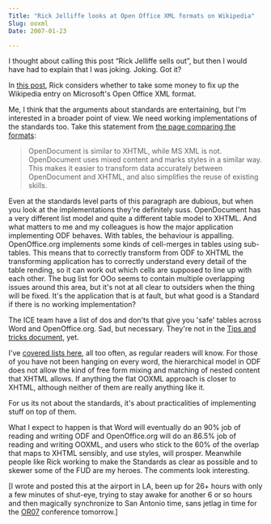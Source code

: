 ```yaml
---
Title: "Rick Jelliffe looks at Open Office XML formats on Wikipedia"
Slug: ooxml
Date: 2007-01-23

---
```

<div>

I thought about calling this post <span
class="spCh spCh0x201c">“</span>Rick Jelliffe sells out<span
class="spCh spCh0x201d">”</span>, but then I would have had to explain
that I was joking. Joking. Got it?

In [this
post](http://www.oreillynet.com/xml/blog/2007/01/an_interesting_offer.html),
Rick considers whether to take some money to fix up the Wikipedia entry
on Microsoft's Open Office XML format.

Me, I think that the arguments about standards are entertaining, but I'm
interested in a broader point of view. We need working implementations
of the standards too. Take this statement from [the page comparing the
formats](http://www.oreillynet.com/xml/blog/2007/01/an_interesting_offer.html):

> OpenDocument is similar to XHTML, while MS XML is not. OpenDocument
> uses mixed content and marks styles in a similar way. This makes it
> easier to transform data accurately between OpenDocument and XHTML,
> and also simplifies the reuse of existing skills.

Even at the standards level parts of this paragraph are dubious, but
when you look at the implementations they're definitely suss.
OpenDocument has a very different list model and quite a different table
model to XHTML. And what matters to me and my colleagues is how the
major application implementing ODF behaves. With tables, the behaviour
is appalling. OpenOffice.org implements some kinds of cell-merges in
tables using sub-tables. This means that to correctly transform from ODF
to XHTML the transforming application has to correctly understand every
detail of the table rending, so it can work out which cells are supposed
to line up with each other. The bug list for OOo seems to contain
multiple overlapping issues around this area, but it's not at all clear
to outsiders when the thing will be fixed. It's the application that is
at fault, but what good is a Standard if there is no working
implementation?

The ICE team have a list of dos and don'ts that give you 'safe' tables
across Word and OpenOffice.org. Sad, but necessary. They're not in the
[Tips and tricks
document](http://ice.usq.edu.au/ice-guide/study-modules/module05.htm),
yet.

I've [covered lists
here](http://ptsefton.com/blog/2006/10/20/list_formatting_in_ooo_writer),
all too often, as regular readers will know. For those of you have not
been hanging on every word, the hierarchical model in ODF does not allow
the kind of free form mixing and matching of nested content that XHTML
allows. If anything the flat OOXML approach is closer to XHTML, although
neither of them are really anything like it.

For us its not about the standards, it's about practicalities of
implementing stuff on top of them.

What I expect to happen is that Word will eventually do an 90% job of
reading and writing ODF and OpenOffice.org will do an 86.5% job of
reading and writing OOXML, and users who stick to the 60% of the overlap
that maps to XHTML sensibly, and use styles, will prosper. Meanwhile
people like Rick working to make the Standards as clear as possible and
to skewer some of the FUD are my heroes. The comments look interesting.

[I wrote and posted this at the airport in LA, been up for 26+ hours
with only a few minutes of shut-eye, trying to stay awake for another 6
or so hours and then magically synchronize to San Antonio time, sans
jetlag in time for the [OR07](http://openrepositories.org/) conference
tomorrow.]

</div>
